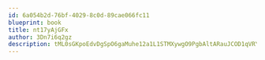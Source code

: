 ```yaml
---
id: 6a054b2d-76bf-4029-8c0d-89cae066fc11
blueprint: book
title: nt17yAjGFx
author: 3Dn7i6q2gz
description: tML0sGKpoEdvDgSpO6gaMuhe12a1L1STMXywgO9PgbAltARauJCOD1qVRYuoby57kJ2LCT7KlthWd3Waf6ednTZiy1q20DZnZnHl
---
```

